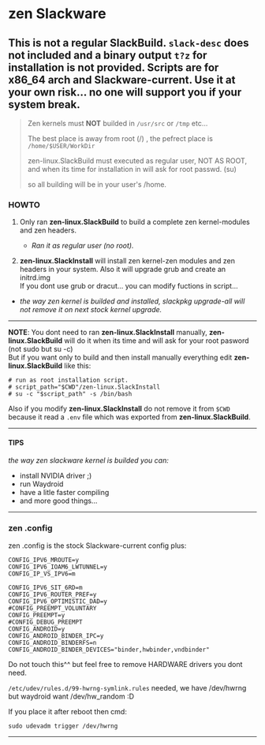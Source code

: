 # zen Slackware

This is not a regular SlackBuild. `slack-desc` does not included  and a binary output `t?z` for installation is **not** provided.
Scripts are for **x86_64 arch** and **Slackware-current**.
Use it at your own risk... no one will support you if your system break.
---

>
> Zen kernels must **NOT** builded in `/usr/src` or `/tmp` etc...
>
> The best place is away from root (/) , the pefrect place is `/home/$USER/WorkDir`
>
> zen-linux.SlackBuild must executed as regular user, NOT AS ROOT, and when its time for installation in will ask for root passwd. (su)
>
> so all building will be in your user's /home.

### HOWTO

1. Only ran **zen-linux.SlackBuild** to build a complete zen kernel-modules and zen headers.
   - *Ran it as regular user (no root).*

2. **zen-linux.SlackInstall** will install zen kernel-zen modules and zen headers in your system. Also it will upgrade grub and create an initrd.img <br>
If you dont use grub or dracut... you can modify fuctions in script...<br>
- *the way zen kernel is builded and installed, slackpkg upgrade-all will not remove it on next stock kernel upgrade.*

---

  **NOTE**: You dont need to ran **zen-linux.SlackInstall** manually, **zen-linux.SlackBuild** will do it when its time and  will ask for your root pasword (not sudo but su -c) <br>
But if you want only to build and then install manually everything  edit **zen-linux.SlackBuild** like this:
```
# run as root installation script.
# script_path="$CWD"/zen-linux.SlackInstall
# su -c "$script_path" -s /bin/bash
```
Also if you modify **zen-linux.SlackInstall** do not remove it from `$CWD` because it read a `.env` file which was exported from **zen-linux.SlackBuild**. 

---

#### TIPS
*the way zen slackware kernel is builded you can:*
- install NVIDIA driver ;)
- run Waydroid
- have a litle faster compiling 
- and more good things...

---

### zen .config

zen .config is the stock Slackware-current config plus:
```
CONFIG_IPV6_MROUTE=y
CONFIG_IPV6_IOAM6_LWTUNNEL=y
CONFIG_IP_VS_IPV6=m

CONFIG_IPV6_SIT_6RD=m
CONFIG_IPV6_ROUTER_PREF=y
CONFIG_IPV6_OPTIMISTIC_DAD=y
#CONFIG_PREEMPT_VOLUNTARY
CONFIG_PREEMPT=y
#CONFIG_DEBUG_PREEMPT
CONFIG_ANDROID=y
CONFIG_ANDROID_BINDER_IPC=y
CONFIG_ANDROID_BINDERFS=n
CONFIG_ANDROID_BINDER_DEVICES="binder,hwbinder,vndbinder" 
``` 
Do not touch this^^ but feel free to remove HARDWARE drivers you dont need. <br>

`/etc/udev/rules.d/99-hwrng-symlink.rules` needed, we have /dev/hwrng but waydroid want /dev/hw_random :D<br>

If you place it after reboot then cmd:
```sudo udevadm control --reload-rules
sudo udevadm trigger /dev/hwrng
```

---
